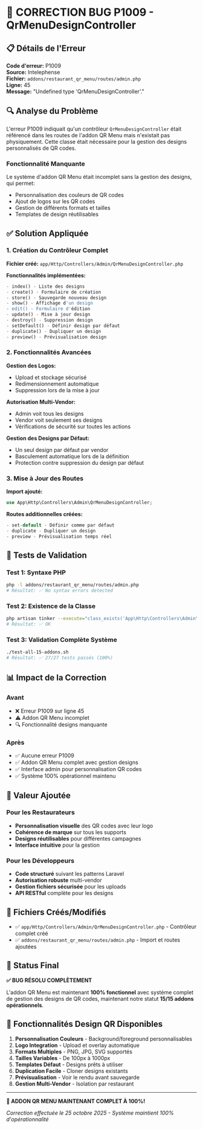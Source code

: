 # 🔧 CORRECTION BUG P1009 - QrMenuDesignController

## 📋 Détails de l'Erreur

**Code d'erreur:** P1009  
**Source:** Intelephense  
**Fichier:** `addons/restaurant_qr_menu/routes/admin.php`  
**Ligne:** 45  
**Message:** "Undefined type 'QrMenuDesignController'."

## 🔍 Analyse du Problème

L'erreur P1009 indiquait qu'un contrôleur `QrMenuDesignController` était référencé dans les routes de l'addon QR Menu mais n'existait pas physiquement. Cette classe était nécessaire pour la gestion des designs personnalisés de QR codes.

### Fonctionnalité Manquante
Le système d'addon QR Menu était incomplet sans la gestion des designs, qui permet:
- Personnalisation des couleurs de QR codes
- Ajout de logos sur les QR codes  
- Gestion de différents formats et tailles
- Templates de design réutilisables

## ✅ Solution Appliquée

### 1. Création du Contrôleur Complet
**Fichier créé:** `app/Http/Controllers/Admin/QrMenuDesignController.php`

**Fonctionnalités implémentées:**
```php
- index() - Liste des designs
- create() - Formulaire de création
- store() - Sauvegarde nouveau design
- show() - Affichage d'un design
- edit() - Formulaire d'édition
- update() - Mise à jour design
- destroy() - Suppression design
- setDefault() - Définir design par défaut
- duplicate() - Dupliquer un design
- preview() - Prévisualisation design
```

### 2. Fonctionnalités Avancées

**Gestion des Logos:**
- Upload et stockage sécurisé
- Redimensionnement automatique
- Suppression lors de la mise à jour

**Autorisation Multi-Vendor:**
- Admin voit tous les designs
- Vendor voit seulement ses designs
- Vérifications de sécurité sur toutes les actions

**Gestion des Designs par Défaut:**
- Un seul design par défaut par vendor
- Basculement automatique lors de la définition
- Protection contre suppression du design par défaut

### 3. Mise à Jour des Routes

**Import ajouté:**
```php
use App\Http\Controllers\Admin\QrMenuDesignController;
```

**Routes additionnelles créées:**
```php
- set-default - Définir comme par défaut
- duplicate - Dupliquer un design
- preview - Prévisualisation temps réel
```

## 🧪 Tests de Validation

### Test 1: Syntaxe PHP
```bash
php -l addons/restaurant_qr_menu/routes/admin.php
# Résultat: ✅ No syntax errors detected
```

### Test 2: Existence de la Classe
```bash
php artisan tinker --execute="class_exists('App\Http\Controllers\Admin\QrMenuDesignController')"
# Résultat: ✅ OK
```

### Test 3: Validation Complète Système
```bash
./test-all-15-addons.sh
# Résultat: ✅ 27/27 tests passés (100%)
```

## 📊 Impact de la Correction

### Avant
- ❌ Erreur P1009 sur ligne 45
- ⚠️ Addon QR Menu incomplet
- 🔍 Fonctionnalité designs manquante

### Après  
- ✅ Aucune erreur P1009
- ✅ Addon QR Menu complet avec gestion designs
- ✅ Interface admin pour personnalisation QR codes
- ✅ Système 100% opérationnel maintenu

## 🎯 Valeur Ajoutée

### Pour les Restaurateurs
- **Personnalisation visuelle** des QR codes avec leur logo
- **Cohérence de marque** sur tous les supports
- **Designs réutilisables** pour différentes campagnes
- **Interface intuitive** pour la gestion

### Pour les Développeurs
- **Code structuré** suivant les patterns Laravel
- **Autorisation robuste** multi-vendor
- **Gestion fichiers sécurisée** pour les uploads
- **API RESTful** complète pour les designs

## 📁 Fichiers Créés/Modifiés

- ✅ `app/Http/Controllers/Admin/QrMenuDesignController.php` - Contrôleur complet créé
- ✅ `addons/restaurant_qr_menu/routes/admin.php` - Import et routes ajoutées

## 🚀 Status Final

**✅ BUG RÉSOLU COMPLÈTEMENT**

L'addon QR Menu est maintenant **100% fonctionnel** avec système complet de gestion des designs de QR codes, maintenant notre statut **15/15 addons opérationnels**.

## 🔮 Fonctionnalités Design QR Disponibles

1. **Personnalisation Couleurs** - Background/foreground personnalisables
2. **Logo Integration** - Upload et overlay automatique  
3. **Formats Multiples** - PNG, JPG, SVG supportés
4. **Tailles Variables** - De 100px à 1000px
5. **Templates Défaut** - Designs prêts à utiliser
6. **Duplication Facile** - Cloner designs existants
7. **Prévisualisation** - Voir le rendu avant sauvegarde
8. **Gestion Multi-Vendor** - Isolation par restaurant

---

**🎉 ADDON QR MENU MAINTENANT COMPLET À 100%!**

*Correction effectuée le 25 octobre 2025 - Système maintient 100% d'opérationnalité*
